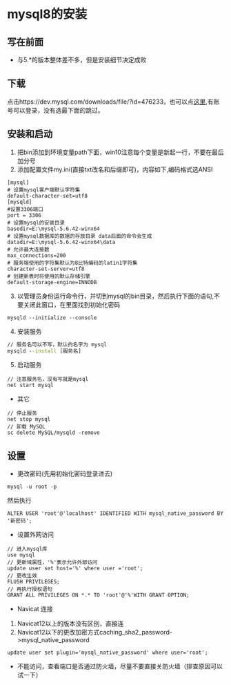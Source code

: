 # mysql8的安装
## 写在前面
- 与5.*的版本整体差不多，但是安装细节决定成败
## 下载
点击https://dev.mysql.com/downloads/file/?id=476233，也可以点[这里](https://dev.mysql.com/downloads/file/?id=476233),有账号可以登录，没有选最下面的跳过。
## 安装和启动
1. 把bin添加到环境变量path下面，win10注意每个变量是新起一行，不要在最后加分号
2. 添加配置文件my.ini(直接txt改名和后缀即可)，内容如下,编码格式选ANSI
```
[mysql]
# 设置mysql客户端默认字符集
default-character-set=utf8
[mysqld]
#设置3306端口
port = 3306
# 设置mysql的安装目录
basedir=E:\mysql-5.6.42-winx64
# 设置mysql数据库的数据的存放目录 data后面的命令会生成
datadir=E:\mysql-5.6.42-winx64\data
# 允许最大连接数
max_connections=200
# 服务端使用的字符集默认为8比特编码的latin1字符集
character-set-server=utf8
# 创建新表时将使用的默认存储引擎
default-storage-engine=INNODB
```
3. 以管理员身份运行命令行，并切到mysql的bin目录，然后执行下面的语句,不要关闭此窗口，在里面找到初始化密码
```
mysqld --initialize --console
```
4. 安装服务
``` cmd
// 服务名可以不写，默认的名字为 mysql
mysqld --install [服务名]
``` 
5. 启动服务
```
// 注意服务名，没有写就是mysql
net start mysql
```
- 其它
```
// 停止服务
net stop mysql 
// 卸载 MySQL
sc delete MySQL/mysqld -remove
```
## 设置
- 更改密码(先用初始化密码登录进去)
```
mysql -u root -p
```
然后执行
```
ALTER USER 'root'@'localhost' IDENTIFIED WITH mysql_native_password BY '新密码';  
```  
- 设置外网访问
```
// 进入mysql库
use mysql
// 更新域属性，'%'表示允许外部访问
update user set host='%' where user ='root';
// 更改生效
FLUSH PRIVILEGES;
// 再执行授权语句
GRANT ALL PRIVILEGES ON *.* TO 'root'@'%'WITH GRANT OPTION;
```
- Navicat 连接
1. Navicat12以上的版本没有区别，直接连
2. Navicat12以下的更改加密方式caching_sha2_password->mysql_native_password
```
update user set plugin='mysql_native_password' where user='root';
``` 
- 不能访问，查看端口是否通过防火墙，尽量不要直接关防火墙（排查原因可以试一下）

